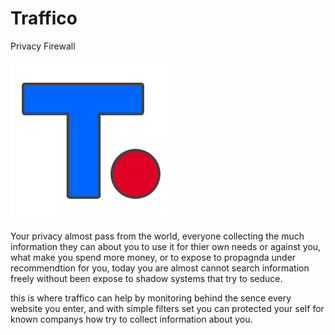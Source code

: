 # Traffico
Privacy Firewall

![alt text](https://raw.githubusercontent.com/proxytype/Traffico/master/assets/logo-256.png)

Your privacy almost pass from the world, everyone collecting the much information they can about you to use it for thier own needs or against you, what make you spend more money, or to expose to propagnda under recommendtion for you, today you are almost cannot search information freely without been expose to shadow systems that try to seduce.

this is where traffico can help by monitoring behind the sence every website you enter, and with simple filters set you can protected your self for known companys how try to collect information about you.
